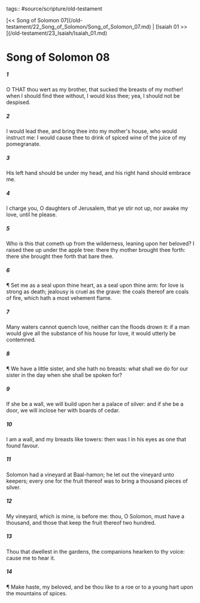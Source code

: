 tags:: #source/scripture/old-testament

[<< Song of Solomon 07[(/old-testament/22_Song_of_Solomon/Song_of_Solomon_07.md) | [Isaiah 01 >>[(/old-testament/23_Isaiah/Isaiah_01.md)

# Song of Solomon 08

##### 1

O THAT thou wert as my brother, that sucked the breasts of my mother! when I should find thee without, I would kiss thee; yea, I should not be despised.

##### 2

I would lead thee, and bring thee into my mother's house, who would instruct me: I would cause thee to drink of spiced wine of the juice of my pomegranate.

##### 3

His left hand should be under my head, and his right hand should embrace me.

##### 4

I charge you, O daughters of Jerusalem, that ye stir not up, nor awake my love, until he please.

##### 5

Who is this that cometh up from the wilderness, leaning upon her beloved? I raised thee up under the apple tree: there thy mother brought thee forth: there she brought thee forth that bare thee.

##### 6

¶ Set me as a seal upon thine heart, as a seal upon thine arm: for love is strong as death; jealousy is cruel as the grave: the coals thereof are coals of fire, which hath a most vehement flame.

##### 7

Many waters cannot quench love, neither can the floods drown it: if a man would give all the substance of his house for love, it would utterly be contemned.

##### 8

¶ We have a little sister, and she hath no breasts: what shall we do for our sister in the day when she shall be spoken for?

##### 9

If she be a wall, we will build upon her a palace of silver: and if she be a door, we will inclose her with boards of cedar.

##### 10

I am a wall, and my breasts like towers: then was I in his eyes as one that found favour.

##### 11

Solomon had a vineyard at Baal-hamon; he let out the vineyard unto keepers; every one for the fruit thereof was to bring a thousand pieces of silver.

##### 12

My vineyard, which is mine, is before me: thou, O Solomon, must have a thousand, and those that keep the fruit thereof two hundred.

##### 13

Thou that dwellest in the gardens, the companions hearken to thy voice: cause me to hear it.

##### 14

¶ Make haste, my beloved, and be thou like to a roe or to a young hart upon the mountains of spices.
